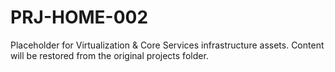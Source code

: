 # PRJ-HOME-002

Placeholder for Virtualization & Core Services infrastructure assets. Content will be restored from the original projects folder.
